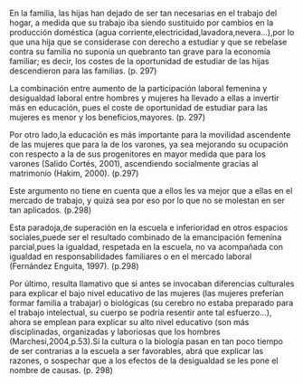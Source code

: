 En la familia, las hijas han dejado de ser tan necesarias en el trabajo del hogar, a medida que su trabajo iba siendo sustituido por cambios en la producción doméstica (agua corriente,electricidad,lavadora,nevera…),por lo que una hija que se considerase con derecho a estudiar y que se rebelase contra su familia no suponía un quebranto tan grave para la economía familiar; es decir, los costes de la oportunidad de estudiar de las hijas descendieron para las familias. (p. 297)

La combinación entre aumento de la participación laboral femenina y desigualdad
laboral entre hombres y mujeres ha llevado a ellas a invertir más en educación, pues el
coste de oportunidad de estudiar para las mujeres es menor y los beneficios,mayores. (p. 297)

Por otro lado,la educación es más importante para la movilidad ascendente de las mujeres que para la de los varones, ya sea mejorando su ocupación con respecto a la de sus progenitores en mayor medida que para los varones (Salido Cortés, 2001),
ascendiendo socialmente gracias al matrimonio (Hakim, 2000). (p.297)

Este argumento no tiene en cuenta que a ellos les va mejor que a ellas en el mercado de trabajo, y quizá sea por eso por lo que no se molestan en ser tan aplicados. (p.298)

Esta paradoja,de superación en la escuela e inferioridad en otros espacios
sociales,puede ser el resultado combinado de la emancipación femenina parcial,pues la
igualdad, respetada en la escuela, no va acompañada con igualdad en responsabilidades
familiares o en el mercado laboral (Fernández Enguita, 1997). (p.298)

Por último, resulta llamativo que si antes se invocaban diferencias culturales para
explicar el bajo nivel educativo de las mujeres (las mujeres preferían formar familia a
trabajar) o biológicas (su cerebro no estaba preparado para el trabajo intelectual, su
cuerpo se podría resentir ante tal esfuerzo…), ahora se emplean para explicar su alto
nivel educativo (son más disciplinadas, organizadas y laboriosas que los hombres
(Marchesi,2004,p.53).Si la cultura o la biología pasan en tan poco tiempo de ser contrarias a la escuela a ser favorables, 
abrá que explicar las razones, o sospechar que a los efectos de la desigualdad se les pone el nombre de causas. (p. 298)

